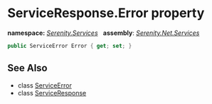 # ServiceResponse.Error property
**namespace:** *[Serenity.Services](../../README.md#serenity.services-namespace)*   **assembly**: *[Serenity.Net.Services](../../README.md)*

```csharp
public ServiceError Error { get; set; }
```

## See Also

* class [ServiceError](../ServiceError.md)
* class [ServiceResponse](../ServiceResponse.md)